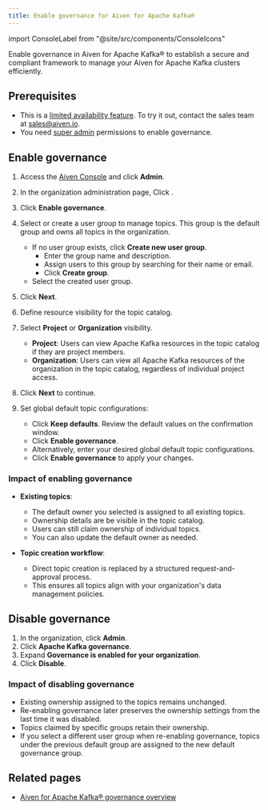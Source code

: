 ```yaml
---
title: Enable governance for Aiven for Apache Kafka®
---
```

import ConsoleLabel from "@site/src/components/ConsoleIcons"

Enable governance in Aiven for Apache Kafka® to establish a secure and compliant framework to manage your Aiven for Apache Kafka clusters efficiently.

## Prerequisites

- This is a [limited availability feature](/docs/platform/concepts/beta_services). To try
  it out, contact the sales team at [sales@aiven.io](mailto:sales@aiven.io).
- You need [super admin](/docs/platform/howto/make-super-admin) permissions to
enable governance.

## Enable governance

1. Access the [Aiven Console](https://console.aiven.io/) and click **Admin**.
1. In the organization administration page, Click <ConsoleLabel name="Apache Kafka governance"/>.
1. Click **Enable governance**.
1. Select or create a user group to manage topics. This group is the default group and
   owns all topics in the organization.
   - If no user group exists, click **Create new user group**.
     - Enter the group name and description.
     - Assign users to this group by searching for their name or email.
     - Click **Create group**.
   - Select the created user group.
1. Click **Next**.
1. Define resource visibility for the topic catalog.
1. Select **Project** or **Organization** visibility.

   - **Project**: Users can view Apache Kafka resources in the topic catalog if they
     are project members.
   - **Organization**: Users can view all Apache Kafka resources of the organization in
     the topic catalog, regardless of individual project access.
1. Click **Next** to continue.
1. Set global default topic configurations:
   - Click **Keep defaults**. Review the default values on the confirmation window.
   - Click **Enable governance**.
   - Alternatively, enter your desired global default topic configurations.
   - Click **Enable governance** to apply your changes.

### Impact of enabling governance

- **Existing topics**:
  - The default owner you selected is assigned to all existing topics.
  - Ownership details are be visible in the topic catalog.
  - Users can still claim ownership of individual topics.
  - You can also update the default owner as needed.

- **Topic creation workflow**:
  - Direct topic creation is replaced by a structured request-and-approval process.
  - This ensures all topics align with your organization's data management policies.

## Disable governance

1. In the organization, click **Admin**.
1. Click **Apache Kafka governance**.
1. Expand **Governance is enabled for your organization**.
1. Click **Disable**.

### Impact of disabling governance

- Existing ownership assigned to the topics remains unchanged.
- Re-enabling governance later preserves the ownership settings from the last time it
  was disabled.
- Topics claimed by specific groups retain their ownership.
- If you select a different user group when re-enabling governance, topics under the
  previous default group are assigned to the new default governance group.

## Related pages

- [Aiven for Apache Kafka® governance overview](/docs/products/kafka/concepts/governance-overview)

